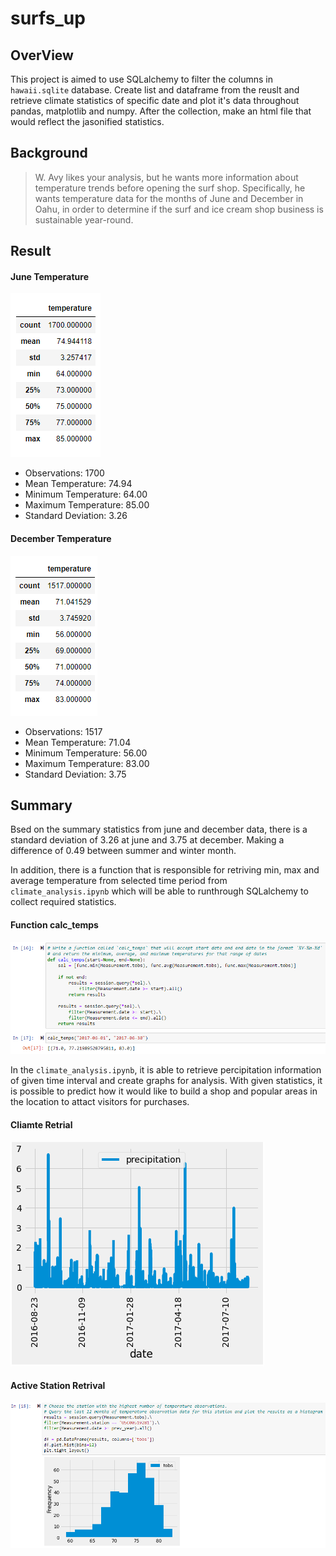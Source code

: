 # surfs_up
## OverView
This project is aimed to use SQLalchemy to filter the columns in ```hawaii.sqlite``` database. Create list and dataframe from the reuslt and retrieve climate statistics of specific date and plot it's data throughout pandas, matplotlib and numpy. After the collection, make an html file that would reflect the jasonified statistics.

## Background
> W. Avy likes your analysis, but he wants more information about temperature trends before opening the surf shop. Specifically, he wants temperature data for the months of June and December in Oahu, in order to determine if the surf and ice cream shop business is sustainable year-round.

## Result
#### June Temperature
![6_Stat](https://github.com/WilliamBHW/surfs_up/blob/main/Resources/6_Stat.png)
- Observations: 1700
- Mean Temperature: 74.94
- Minimum Temperature: 64.00
- Maximum Temperature: 85.00
- Standard Deviation: 3.26

#### December Temperature
![12_Stat](https://github.com/WilliamBHW/surfs_up/blob/main/Resources/12_Stat.png)
- Observations: 1517
- Mean Temperature: 71.04
- Minimum Temperature: 56.00
- Maximum Temperature: 83.00
- Standard Deviation: 3.75

## Summary
Bsed on the summary statistics from june and december data, there is a standard deviation of 3.26 at june and 3.75 at december. Making a difference of 0.49 between summer and winter month.

In addition, there is a function that is responsible for retriving min, max and average temperature from selected time period from ```climate_analysis.ipynb``` which will be able to runthrough SQLalchemy to collect required statistics.
#### Function calc_temps
![Claim_Stat](https://github.com/WilliamBHW/surfs_up/blob/main/Resources/Claim_Stat.png)
<br>

In the ```climate_analysis.ipynb```, it is able to retrieve percipitation information of given time interval and create graphs for analysis. With given statistics, it is possible to predict how it would like to build a shop and popular areas in the location to attact visitors for purchases.
#### Cliamte Retrial
![Climate_retrival](https://github.com/WilliamBHW/surfs_up/blob/main/Resources/2016-2017_Climate.png)
#### Active Station Retrival
![Active_Station](https://github.com/WilliamBHW/surfs_up/blob/main/Resources/Active_Station.png)
